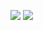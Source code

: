 
![](https://github.com/fridavbg/github-stats/blob/master/generated/overview.svg)
![](https://github.com/fridavbg/github-stats/blob/master/generated/languages.svg)

